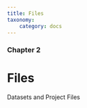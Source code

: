 ```yaml
---
title: Files
taxonomy:
    category: docs
---
```


### Chapter 2

# Files

Datasets and Project Files
